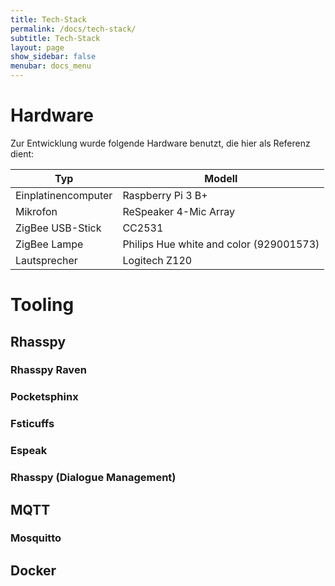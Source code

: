 ```yaml
---
title: Tech-Stack
permalink: /docs/tech-stack/
subtitle: Tech-Stack
layout: page
show_sidebar: false
menubar: docs_menu
---
```


# Hardware

Zur Entwicklung wurde folgende Hardware benutzt, die hier als Referenz dient:

| Typ                 | Modell                                  |
| ------------------- | --------------------------------------- |
| Einplatinencomputer | Raspberry Pi 3 B+                       |
| Mikrofon            | ReSpeaker 4-Mic Array                   |
| ZigBee USB-Stick    | CC2531                                  |
| ZigBee Lampe        | Philips Hue white and color (929001573) |
| Lautsprecher        | Logitech Z120                           |


# Tooling

## Rhasspy

### Rhasspy Raven

### Pocketsphinx

### Fsticuffs

### Espeak

### Rhasspy (Dialogue Management)

## MQTT

### Mosquitto

## Docker